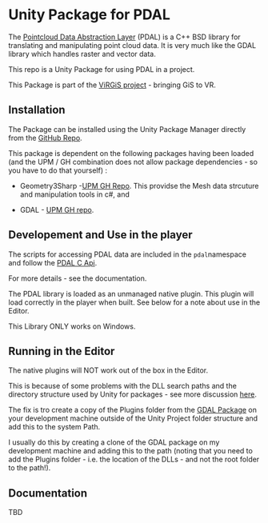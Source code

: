 # Unity Package for PDAL

The [Pointcloud Data Abstraction Layer](https://www.pdal.io/) (PDAL) is a C++ BSD library for translating and manipulating point cloud data. It is very much like the GDAL library which handles raster and vector data.

This repo is a Unity Package for using PDAL in a project.

This Package is part of the [ViRGiS project](https://www.virgis.org/) - bringing GiS to VR. 

## Installation

The Package can be installed using the Unity Package Manager directly from the [GitHub Repo](https://github.com/ViRGIS-Team/pdal-upm).

This package is dependent on the following packages having been loaded (and the UPM / GH combination does not allow package dependencies  - so you have to do that yourself) :

- Geometry3Sharp -[UPM GH Repo](https://github.com/ViRGIS-Team/geometry3Sharp). This providse the Mesh data strcuture and manipulation tools in c#, and

- GDAL - [UPM GH repo](https://github.com/ViRGIS-Team/gdal-upm).

## Developement and Use in the player

The scripts for accessing PDAL data are included in the `pdal`namespace and follow the [PDAL C Api](https://pdal.io/CAPI/doxygen/html/index.html).

For more details - see the documentation.

The PDAL library is loaded as an unmanaged native plugin. This plugin will load correctly in the player when built. See below for a note about use in the Editor.

This Library ONLY works on Windows.

## Running in the Editor

The native plugins will NOT work out of the box in the Editor.

This is because of some problems with the DLL search paths and the directory structure used by Unity for packages - see more discussion [here](https://forum.unity.com/threads/plugins-and-resources-inside-package.730328/#post-6432950).

The fix is tro create a copy of the Plugins folder from the  [GDAL Package](https://github.com/ViRGIS-Team/gdal-upm) on your development machine outside of the Unity Project folder structure and add this to the system Path.

I usually do this by creating a clone of the GDAL package on my development machine and adding this to the path (noting that you need to add the Plugins folder - i.e. the location of the DLLs - and not the root folder to the path!). 

## Documentation

TBD
